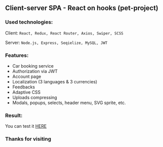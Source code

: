 ## Client-server SPA - React on hooks (pet-project)

### Used technologies:
Client:
`React, Redux, React Router, Axios, Swiper, SCSS`

Server:
`Node.js, Express, Seqielize, MySQL, JWT`

### Features:
- Car booking service
- Authorization via JWT
- Account page
- Localization (3 languages & 3 currencies)
- Feedbacks
- Adaptive CSS
- Uploads compressing
- Modals, popups, selects, header menu, SVG sprite, etc.

### Result:
You can test it [HERE](https://kaa88.alwaysdata.net/react_car_rental)

### Thanks for visiting
